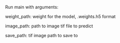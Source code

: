 Run main with arguments:

weight_path: weight for the model, .weights.h5 format

image_path: path to image tif file to predict

save_path: tif image path to save to

